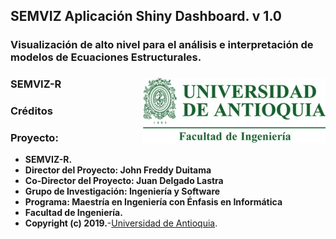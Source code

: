 ## SEMVIZ Aplicaci&oacute;n Shiny Dashboard. v 1.0

### Visualizaci&oacute;n de alto nivel para el an&aacute;lisis e interpretaci&oacute;n de modelos de Ecuaciones Estructurales.

### SEMVIZ-R <img src="/inst/appweb/www/images/UdeA_Escudo.jpg" align="right"/>

### Cr&eacute;ditos
### Proyecto:
- **SEMVIZ-R.**
- **Director del Proyecto: John Freddy Duitama**
- **Co-Director del Proyecto: Juan Delgado Lastra**
- **Grupo de Investigaci&oacute;n: Ingenier&iacute;a y Software**
- **Programa: Maestr&iacute;a en Ingenier&iacute;a con &Eacute;nfasis en Inform&aacute;tica**
- **Facultad de Ingenier&iacute;a.**
- **Copyright (c) 2019.**-<a href="http://www.udea.edu.co" target="_blank">Universidad de Antioquia</a>.
